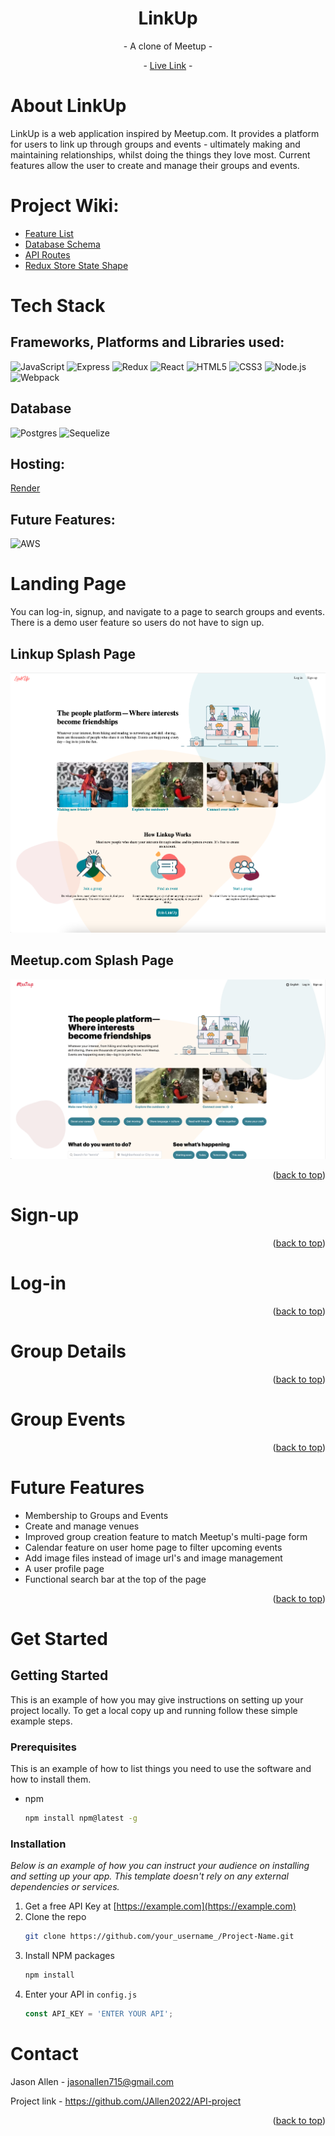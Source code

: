 <h1 align='center'>LinkUp </h1>
<p align='center'>
- A clone of Meetup -
</p>
<p align='center'>- <a href='https://meetup-clone-jasons.onrender.com' align='center'>Live Link</a> - </p>


<a name="readme-top"></a>
# About LinkUp

LinkUp is a web application inspired by Meetup.com. It provides a platform for users to link up through groups and events - ultimately making and maintaining relationships, whilst doing the things they love most. Current features allow the user to create and manage their groups and events.


# Project Wiki:

- [Feature List](https://github.com/JAllen2022/API-project/wiki/Feature-List)
- [Database Schema](https://github.com/JAllen2022/API-project/wiki/Database-Schema)
- [API Routes](https://github.com/JAllen2022/API-project/wiki/API-Documentation)
- [Redux Store State Shape](https://github.com/JAllen2022/API-project/wiki/react-redux-state-shape)

# Tech Stack


## Frameworks, Platforms and Libraries used:

![JavaScript](https://img.shields.io/badge/JavaScript-F7DF1E?style=for-the-badge&logo=JavaScript&logoColor=white)
![Express](https://img.shields.io/badge/Express.js-404D59?style=for-the-badge)
![Redux](https://img.shields.io/badge/redux-%23593d88.svg?style=for-the-badge&logo=redux&logoColor=white)
![React](https://img.shields.io/badge/react-%2320232a.svg?style=for-the-badge&logo=react&logoColor=%2361DAFB)
![HTML5](https://img.shields.io/badge/html5-%23E34F26.svg?style=for-the-badge&logo=html5&logoColor=white)
![CSS3](https://img.shields.io/badge/css3-%231572B6.svg?style=for-the-badge&logo=css3&logoColor=white)
![Node.js](https://img.shields.io/badge/Node.js-43853D?style=for-the-badge&logo=node.js&logoColor=white)
![Webpack](https://img.shields.io/badge/webpack-%238DD6F9.svg?style=for-the-badge&logo=webpack&logoColor=black)

## Database

![Postgres](https://img.shields.io/badge/postgres-%23316192.svg?style=for-the-badge&logo=postgresql&logoColor=white)
![Sequelize](https://img.shields.io/badge/Sequelize-52B0E7?style=for-the-badge&logo=Sequelize&logoColor=white)

## Hosting:

[Render](https://render.com/)

## Future Features:

![AWS](https://img.shields.io/badge/AWS-%23FF9900.svg?style=for-the-badge&logo=amazon-aws&logoColor=white)

# Landing Page

You can log-in, signup, and navigate to a page to search groups and events. There is a demo user feature so users do not have to sign up.

## Linkup Splash Page

![linkup-splash-page]

[linkup-splash-page]: ./assets/linkup-splash-page.png

## Meetup.com Splash Page

![meetup-splash-page]

[meetup-splash-page]: ./assets/meetup-splash-page.png

<p align="right">(<a href="#readme-top">back to top</a>)</p>

# Sign-up

<p align="right">(<a href="#readme-top">back to top</a>)</p>

# Log-in

<p align="right">(<a href="#readme-top">back to top</a>)</p>

# Group Details

<p align="right">(<a href="#readme-top">back to top</a>)</p>

# Group Events

<p align="right">(<a href="#readme-top">back to top</a>)</p>

# Future Features
- Membership to Groups and Events
- Create and manage venues
- Improved group creation feature to match Meetup's multi-page form
- Calendar feature on user home page to filter upcoming events
- Add image files instead of image url's and image management
- A user profile page
- Functional search bar at the top of the page

<p align="right">(<a href="#readme-top">back to top</a>)</p>

# Get Started

## Getting Started

This is an example of how you may give instructions on setting up your project locally.
To get a local copy up and running follow these simple example steps.

### Prerequisites

This is an example of how to list things you need to use the software and how to install them.
* npm
  ```sh
  npm install npm@latest -g
  ```

### Installation

_Below is an example of how you can instruct your audience on installing and setting up your app. This template doesn't rely on any external dependencies or services._

1. Get a free API Key at [https://example.com](https://example.com)
2. Clone the repo
   ```sh
   git clone https://github.com/your_username_/Project-Name.git
   ```
3. Install NPM packages
   ```sh
   npm install
   ```
4. Enter your API in `config.js`
   ```js
   const API_KEY = 'ENTER YOUR API';
   ```

# Contact

Jason Allen - jasonallen715@gmail.com

Project link - https://github.com/JAllen2022/API-project

<p align="right">(<a href="#readme-top">back to top</a>)</p>
